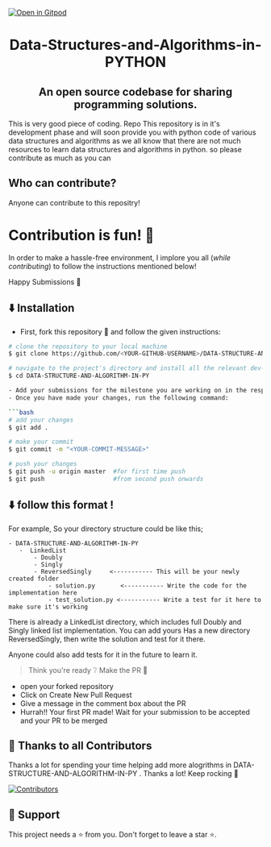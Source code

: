 [![Open in Gitpod](https://gitpod.io/button/open-in-gitpod.svg)](https://fms12-datastructureand-u5jqzhx1362.ws-us71.gitpod.io/)

<h1 align="center">Data-Structures-and-Algorithms-in-PYTHON</h1>
<h2 align ="center">An open source codebase for sharing programming solutions. </h2>
This is very good piece of coding. Repo
This repository is in it's development phase and will soon provide you with python code of various data structures and algorithms
as we all know that there are not much resources to learn data structures and algorithms in python. so please contribute as much as you can

## Who can contribute?

Anyone can contribute to this repositry!

# Contribution is fun! :green_heart:

In order to make a hassle-free environment, I implore you all (_while contributing_) to follow the instructions mentioned below!

Happy Submissions :slightly_smiling_face:

## :arrow_down: Installation

- First, fork this repository :fork_and_knife: and follow the given instructions:

```bash
# clone the repository to your local machine
$ git clone https://github.com/<YOUR-GITHUB-USERNAME>/DATA-STRUCTURE-AND-ALGORITHM-IN-PY.git

# navigate to the project's directory and install all the relevant dev-dependencies
$ cd DATA-STRUCTURE-AND-ALGORITHM-IN-PY

- Add your submissions for the milestone you are working on in the respective milestone folder
- Once you have made your changes, run the following command:

```bash
# add your changes
$ git add .

# make your commit
$ git commit -m "<YOUR-COMMIT-MESSAGE>"

# push your changes
$ git push -u origin master  #for first time push
$ git push                   #from second push onwards
```

## :arrow_down: follow this format !

For example, So your directory structure could be like this;

```
- DATA-STRUCTURE-AND-ALGORITHM-IN-PY
   -  LinkedList
       - Doubly
       - Singly
       - ReversedSingly     <----------- This will be your newly created folder
           - solution.py       <----------- Write the code for the implementation here
           - test_solution.py <----------- Write a test for it here to make sure it's working
```

There is already a LinkedList directory, which includes full Doubly and Singly linked list implementation. You can add yours Has a new directory ReversedSingly, then write the solution and test for it there.

Anyone could also add tests for it in the future to learn it.


> Think you're ready :grey_question: Make the PR :tropical_drink:
-  open your forked repository
- Click on Create New Pull Request
- Give a message in the comment box about the PR
- Hurrah!! Your first PR made! Wait for your submission to be accepted and your PR to be merged


## 💪 Thanks to all Contributors

Thanks a lot for spending your time helping add more alogrithms in DATA-STRUCTURE-AND-ALGORITHM-IN-PY . Thanks a lot! Keep rocking 🍻

[![Contributors](https://contrib.rocks/image?repo=fms12/DATA-STRUCTURE-AND-ALGORITHM-IN-PY)](https://github.com/fms12/DATA-STRUCTURE-AND-ALGORITHM-IN-PY/graphs/contributors)

## 🙏 Support

This project needs a ⭐️ from you. Don't forget to leave a star ⭐️.
